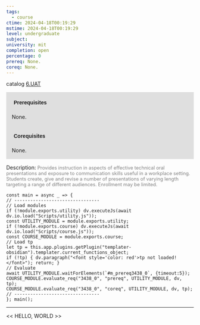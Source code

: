 ```yaml
---
tags:
  - course
ctime: 2024-04-18T00:19:29
mstime: 2024-04-18T00:19:29
level: undergraduate
subject: 
university: mit
completion: open
percentage: 0
prereq: None.
coreq: None.
---
```


catalog [6.UAT](http://student.mit.edu/catalog/m6e.html#6.UAT)

<span style="display: block; padding: 15px; background-color: rgb(100, 100, 100, 0.2);"><font id="m_prereq3438_0" style="display: block; font-family: Arial, sans-serif; font-weight: bold; padding: 5px">Prerequisites</font><br><span id="prereq3438_0">None.</span></span>
<span style="display: block; padding: 15px; background-color: rgb(100, 100, 100, 0.2);"><font id="m_coreq3438_0" style="display: block; font-family: Arial, sans-serif; font-weight: bold; padding: 5px">Corequisites</font><br><span id="coreq3438_0">None.</span></span>

<font style="">Description:</font>
<font style="color: grey; font-size: 0.8rem;">Provides instruction in aspects of effective technical oral presentations and exposure to communication skills useful in a workplace setting. Students create, give and revise a number of presentations of varying length targeting a range of different audiences. Enrollment may be limited.</font>

```dataviewjs
const main = async _ => {
// --------------------------------
// Load modules
if (!module.exports.utility) dv.executeJs(await dv.io.load("Scripts/utility.js"));
const UTILITY_MODULE = module.exports.utility;
if (!module.exports.course) dv.executeJs(await dv.io.load("Scripts/course.js"));
const COURSE_MODULE = module.exports.course;
// Load tp
let tp = this.app.plugins.getPlugin("templater-obsidian").templater.current_functions_object;
if (!tp) { dv.paragraph("<font style='color: red'>tp not loaded!</font>"); return; }
// Evaluate
await UTILITY_MODULE.waitForElements(`#m_prereq3438_0`, {timeout:5});
COURSE_MODULE.evaluate_req("3438_0", "prereq", UTILITY_MODULE, dv, tp);
COURSE_MODULE.evaluate_req("3438_0", "coreq", UTILITY_MODULE, dv, tp);
// --------------------------------
}; main();
```

---

<< HELLO, WORLD >>
